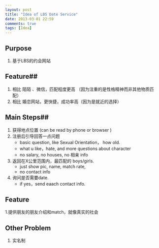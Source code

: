 ```yaml
---
layout: post
title: "Idea of LBS Date Service"
date: 2013-03-01 22:59
comments: true
tags: [Idea]
---
```

## Purpose ##
1. 基于LBS的约会网站

## Feature##
1. 相比 陌陌 、微信，匹配程度更高 （因为注重的是性格精神而非其他物质匹配）
2. 相比 婚恋网站，更快捷，成功率高（因为是就近的选择）

## Main Steps##
1. 获得地点位置 (can be read by phone or browser )
2. 注册后引导回答一点问题
    - basic question, like Sexual Orientation， how old.
    - what u like，hate, and more questions about character 
    - no salary, no houses, no 相亲 info 
3. 返回在X公里范围内，最匹配的 boys/girls.
    - just  show  pic, name, match rate, 
    - no contact info
4. 询问是否需要date. 
    - if yes，send eaach contact info.

## Feature ##
1.提供朋友的朋友介绍和match，就像真实的社会

## Other Problem ##
1. 实名制
